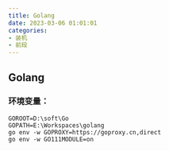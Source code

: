 ```yaml
---
title: Golang
date: 2023-03-06 01:01:01
categories:
- 装机
- 前段
---
```


## Golang
### 环境变量：

```
GOROOT=D:\soft\Go
GOPATH=E:\Workspaces\golang
go env -w GOPROXY=https://goproxy.cn,direct
go env -w GO111MODULE=on
```
